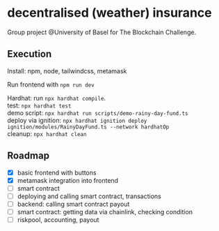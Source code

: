 # decentralised (weather) insurance

Group project @University of Basel for The Blockchain Challenge.

## Execution

Install: npm, node, tailwindcss, metamask

Run frontend with `npm run dev`

Hardhat: run `npx hardhat compile`.  
test: `npx hardhat test`  
demo script: `npx hardhat run scripts/demo-rainy-day-fund.ts`  
deploy via ignition: `npx hardhat ignition deploy ignition/modules/RainyDayFund.ts --network hardhatOp`  
cleanup: `npx hardhat clean`  

## Roadmap

- [x] basic frontend with buttons
- [x] metamask integration into frontend
- [ ] smart contract
- [ ] deploying and calling smart contract, transactions
- [ ] backend: calling smart contract payout
- [ ] smart contract: getting data via chainlink, checking condition
- [ ] riskpool, accounting, payout
